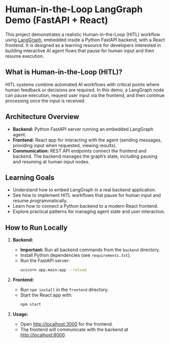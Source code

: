# Human-in-the-Loop LangGraph Demo (FastAPI + React)

This project demonstrates a realistic Human-in-the-Loop (HITL) workflow using [LangGraph](https://github.com/langchain-ai/langgraph), embedded inside a Python FastAPI backend, with a React frontend. It is designed as a learning resource for developers interested in building interactive AI agent flows that pause for human input and then resume execution.

## What is Human-in-the-Loop (HITL)?

HITL systems combine automated AI workflows with critical points where human feedback or decisions are required. In this demo, a LangGraph node can pause execution, request user input via the frontend, and then continue processing once the input is received.

## Architecture Overview

- **Backend:** Python FastAPI server running an embedded LangGraph agent.
- **Frontend:** React app for interacting with the agent (sending messages, providing input when requested, viewing results).
- **Communication:** REST API endpoints connect the frontend and backend. The backend manages the graph’s state, including pausing and resuming at human input nodes.

## Learning Goals

- Understand how to embed LangGraph in a real backend application.
- See how to implement HITL workflows that pause for human input and resume programmatically.
- Learn how to connect a Python backend to a modern React frontend.
- Explore practical patterns for managing agent state and user interaction.


## How to Run Locally

1. **Backend:**  
   - **Important:** Run all backend commands from the `backend` directory.
   - Install Python dependencies (see `requirements.txt`).
   - Run the FastAPI server:
     ```sh
     uvicorn app.main:app --reload
     ```

2. **Frontend:**  
   - Run `npm install` in the `frontend` directory.
   - Start the React app with:
     ```sh
     npm start
     ```

3. **Usage:**  
   - Open [http://localhost:3000](http://localhost:3000) for the frontend.
   - The frontend will communicate with the backend at [http://localhost:8000](http://localhost:8000).
